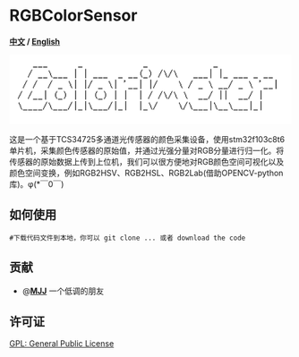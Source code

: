 # RGBColorSensor

**[中文](./README.md) / [English](./README_EN.md)**

<img src="./assets/image-20230604002839128.png" alt="image-20230604002839128" style="zoom:200%;" />

这是一个基于TCS34725多通道光传感器的颜色采集设备，使用stm32f103c8t6单片机，采集颜色传感器的原始值，并通过光强分量对RGB分量进行归一化。将传感器的原始数据上传到上位机，我们可以很方便地对RGB颜色空间可视化以及颜色空间变换，例如RGB2HSV、RGB2HSL、RGB2Lab(借助OPENCV-python库)。φ(*￣0￣)

## 如何使用

```Shell
#下载代码文件到本地，你可以 git clone ... 或者 download the code
```

## 贡献

- @**[MJJ](https://github.com/2481366805)** 一个低调的朋友

## 许可证

[GPL: General Public License](LICENSE)


